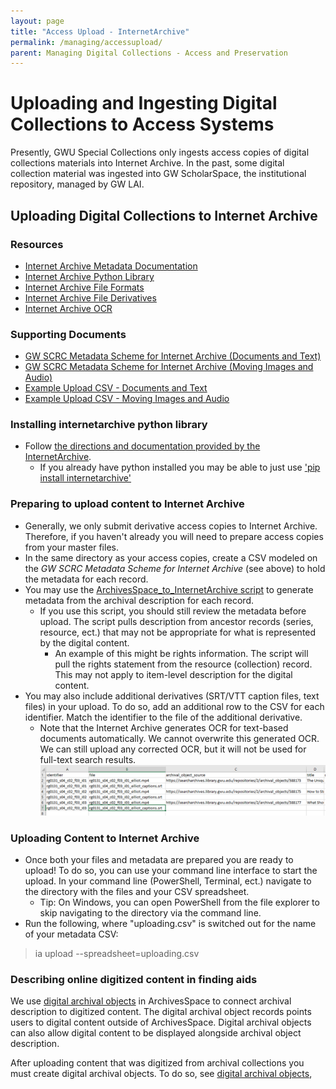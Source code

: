 ```yaml
---
layout: page
title: "Access Upload - InternetArchive"
permalink: /managing/accessupload/
parent: Managing Digital Collections - Access and Preservation
---
```

# Uploading and Ingesting Digital Collections to Access Systems
Presently, GWU Special Collections only ingests access copies of digital collections materials into Internet Archive. In the past, some digital collection material was ingested into GW ScholarSpace, the institutional repository, managed by GW LAI. 

## Uploading Digital Collections to Internet Archive
### Resources
- [Internet Archive Metadata Documentation](https://archive.org/developers/metadata-schema/index.html) 
- [Internet Archive Python Library](https://archive.org/developers/internetarchive/)
- [Internet Archive File Formats](https://help.archive.org/help/file-formats/)
- [Internet Archive File Derivatives](https://archive.org/help/derivatives.php)
- [Internet Archive OCR](https://archive.org/developers/ocr.html)
  
### Supporting Documents
- [GW SCRC Metadata Scheme for Internet Archive (Documents and Text)](/assets/files/MetadataScheme_GWSCRC_Documents.xlsx)
- [GW SCRC Metadata Scheme for Internet Archive (Moving Images and Audio)](/assets/files/MetadataScheme_GWSCRC_AudioVideo.xlsx)
- [Example Upload CSV - Documents and Text]()
- [Example Upload CSV - Moving Images and Audio]()
  
### Installing internetarchive python library
- Follow [the directions and documentation provided by the InternetArchive](https://archive.org/developers/internetarchive/installation.html).
  - If you already have python installed you may be able to just use ['pip install internetarchive'](https://pypi.org/project/internetarchive/)
  
### Preparing to upload content to Internet Archive
- Generally, we only submit derivative access copies to Internet Archive. Therefore, if you haven't already you will need to prepare access copies from your master files.
- In the same directory as your access copies, create a CSV modeled on the *GW SCRC Metadata Scheme for Internet Archive* (see above) to hold the metadata for each record.
- You may use the [ArchivesSpace_to_InternetArchive script]() to generate metadata from the archival description for each record. 
  - If you use this script, you should still review the metadata before upload. The script pulls description from ancestor records (series, resource, ect.) that may not be appropriate for what is represented by the digital content.
    - An example of this might be rights information. The script will pull the rights statement from the resource (collection) record. This may not apply to item-level description for the digital content.
- You may also include additional derivatives (SRT/VTT caption files, text files) in your upload. To do so, add an additional row to the CSV for each identifier. Match the identifier to the file of the additional derivative. 
  - Note that the Internet Archive generates OCR for text-based documents automatically. We cannot overwrite this generated OCR. We can still upload any corrected OCR, but it will not be used for full-text search results.
![CSV screenshot](/assets/images/sidecar_upload.PNG)

### Uploading Content to Internet Archive
- Once both your files and metadata are prepared you are ready to upload! To do so, you can use your command line interface to start the upload. In your command line (PowerShell, Terminal, ect.) navigate to the directory with the files and your CSV spreadsheet. 
  - Tip: On Windows, you can open PowerShell from the file explorer to skip navigating to the directory via the command line.
- Run the following, where "uploading.csv" is switched out for the name of your metadata CSV: 
> ia upload --spreadsheet=uploading.csv

### Describing online digitized content in finding aids
We use [digital archival objects](/daos/) in ArchivesSpace to connect archival description to digitized content. The digital archival object records points users to digital content outside of ArchivesSpace. Digital archival objects can also allow digital content to be displayed alongside archival object description. 

After uploading content that was digitized from archival collections you must create digital archival objects. To do so, see [digital archival objects](/daos/),